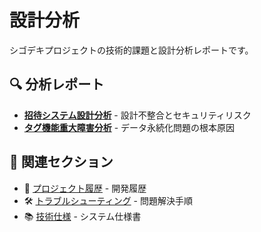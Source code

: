 # 設計分析

シゴデキプロジェクトの技術的課題と設計分析レポートです。

## 🔍 分析レポート

- [**招待システム設計分析**](./invitation-systems.md) - 設計不整合とセキュリティリスク
- [**タグ機能重大障害分析**](./tag-functionality-crisis.md) - データ永続化問題の根本原因

## 🔗 関連セクション

- 📅 [プロジェクト履歴](../project-history/) - 開発履歴
- 🛠️ [トラブルシューティング](../../guides/troubleshooting/) - 問題解決手順
- 📚 [技術仕様](../../reference/) - システム仕様書